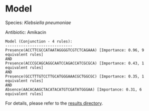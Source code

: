 
# Model

Species: *Klebsiella pneumoniae*

Antibiotic: Amikacin

```
Model (Conjunction - 4 rules):
------------------------------
Presence(ACCTTCGCCATAATAGGGGTCGTCTCAGAAA) [Importance: 0.96, 9 equivalent rules]
AND
Presence(ACCCGCAGCAGGCAATCCAGACCATCGCGCA) [Importance: 0.43, 1 equivalent rules]
AND
Presence(GCCTTTGTCCTTGCATGGGAAACGCTGGCGC) [Importance: 0.35, 1 equivalent rules]
AND
Absence(AACACAAGCTACATACATGTCGATATGGGAA) [Importance: 0.31, 6 equivalent rules]

```

For details, please refer to the [results directory](../../../../../results/scm_b/klebsiella%20pneumoniae/amikacin/repeat_10/).

